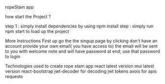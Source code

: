 ropeStam app

how start the Project ?

step 1 : simply install dependencies by using npm install 
step :  simply run npm start to load up the project 


More Instructions
First up go the the singup page by clicking don't have an account 
provide your own email( you have access to) the email will be sent to you with welcome note and will have password at end;
use that password to login 


Technologies used to create rope stam app
react latest version
mui latest version
react-bootstrap
jwt-decoder for decoding jwt tokens
axois for apis requests
